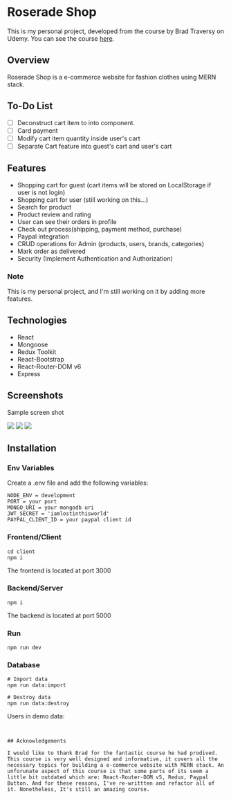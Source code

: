 # Roserade Shop

This is my personal project, developed from the course by Brad Traversy on Udemy. You can see the course [here](https://www.udemy.com/course/mern-ecommerce).

## Overview

Roserade Shop is a e-commerce website for fashion clothes using MERN stack.

## To-Do List

- [ ] Deconstruct cart item to into component.
- [ ] Card payment
- [ ] Modify cart item quantity inside user's cart
- [ ] Separate Cart feature into guest's cart and user's cart

## Features

- Shopping cart for guest (cart items will be stored on LocalStorage if user is not login)
- Shopping cart for user (still working on this...)
- Search for product
- Product review and rating
- User can see their orders in profile
- Check out process(shipping, payment method, purchase)
- Paypal integration
- CRUD operations for Admin (products, users, brands, categories)
- Mark order as delivered
- Security (Implement Authentication and Authorization)

### Note

This is my personal project, and I'm still working on it by adding more features.

## Technologies

- React
- Mongoose
- Redux Toolkit
- React-Bootstrap
- React-Router-DOM v6
- Express

## Screenshots

Sample screen shot

![](https://i.imgur.com/TiFKjUk.png)
![](https://i.imgur.com/LNHNq13.png)
![](https://i.imgur.com/Sf9GL7B.png)

## Installation

### Env Variables

Create a .env file and add the following variables:

```
NODE_ENV = development
PORT = your port
MONGO_URI = your mongodb uri
JWT_SECRET = 'iamlostinthisworld'
PAYPAL_CLIENT_ID = your paypal client id
```

### Frontend/Client

```
cd client
npm i
```

The frontend is located at port 3000

### Backend/Server

```
npm i
```

The backend is located at port 5000

### Run

```
npm run dev
```

### Database

```
# Import data
npm run data:import

# Destroy data
npm run data:destroy
```

Users in demo data:

```


## Acknowledgements

I would like to thank Brad for the fantastic course he had prodived. This course is very well designed and informative, it covers all the necessary topics for building a e-commerce website with MERN stack. An unforunate aspect of this course is that some parts of its seem a little bit outdated which are: React-Router-DOM v5, Redux, Paypal Button. And for these reasons, I've re-writtten and refactor all of it. Nonetheless, It's still an amazing course.
```
